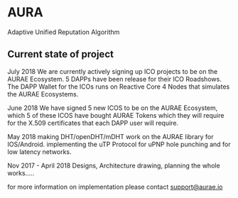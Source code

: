 # AURA
Adaptive Unified Reputation Algorithm

Current state of project
-------------------------
July 2018
We are currently actively signing up ICO projects to be on the AURAE Ecosystem.
5 DAPPs have been release for their ICO Roadshows. The DAPP Wallet for the ICOs
runs on Reactive Core 4 Nodes that simulates the AURAE Ecosystems.

June 2018
We have signed 5 new ICOS to be on the AURAE Ecosystem, which 5 of these ICOS
have bought AURAE Tokens which they will require for the X.509 certificates that
each DAPP user will require.

May 2018
making DHT/openDHT/mDHT work on the AURAE library for IOS/Android.
implementing the uTP Protocol for uPNP hole punching and for low latency networks.

Nov 2017 - April 2018
Designs, Architecture drawing, planning the whole works.....

for more information on implementation
please contact support@aurae.io
